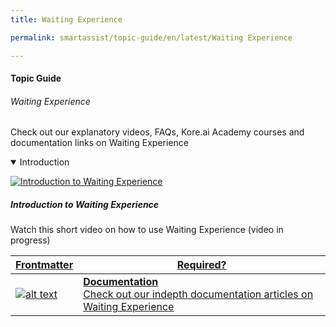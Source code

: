 ```yaml
---
title: Waiting Experience

permalink: smartassist/topic-guide/en/latest/Waiting Experience

---
```

#### Topic Guide
###### Waiting Experience

   Check out our explanatory videos, FAQs, Kore.ai Academy courses and documentation links on Waiting Experience
    
<details class="introduction-video" open>
  <summary>Introduction
  </summary>
  
   [![Introduction to Waiting Experience](images/VideoCoverImage.png)](https://drive.google.com/file/d/1ICMkN5MYkXrZ44SGaXgU9srWdFUBKU8I/preview)

  ##### Introduction to Waiting Experience
  Watch this short video on how to use Waiting Experience (video in progress)

</details>


<a class="doc-link" target="_blank" href="https://docs.kore.ai/smartassist/waiting-experience/waiting-experience/">
 

| Frontmatter | Required? |
|-------------|-------------|
| ![alt text](images/docIcon.svg "Title") | **Documentation**  <br /> Check out our indepth documentation articles on Waiting Experience | 


</a>
